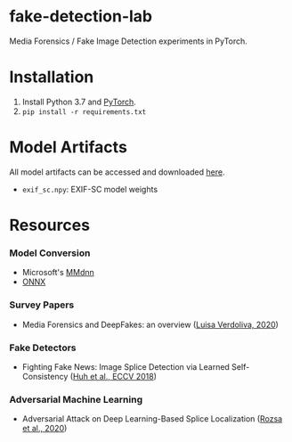 # fake-detection-lab
Media Forensics / Fake Image Detection experiments in PyTorch.

# Installation
1. Install Python 3.7 and [PyTorch](https://pytorch.org/).
2. ```pip install -r requirements.txt```

# Model Artifacts
All model artifacts can be accessed and downloaded [here](https://drive.google.com/drive/folders/1Qm1WUUithm0dE1qnJXGfoCbMG37jq3mW?usp=sharing).
- `exif_sc.npy`: EXIF-SC model weights

# Resources
### Model Conversion
- Microsoft's [MMdnn](https://github.com/microsoft/MMdnn)
- [ONNX](https://github.com/onnx/onnx)

### Survey Papers
- Media Forensics and DeepFakes: an overview ([Luisa Verdoliva, 2020](https://arxiv.org/abs/2001.06564))

### Fake Detectors
- Fighting Fake News: Image Splice Detection via Learned Self-Consistency ([Huh et al., ECCV 2018](https://minyoungg.github.io/selfconsistency/))

### Adversarial Machine Learning
- Adversarial Attack on Deep Learning-Based Splice Localization ([Rozsa et al., 2020](https://arxiv.org/abs/2004.08443))
